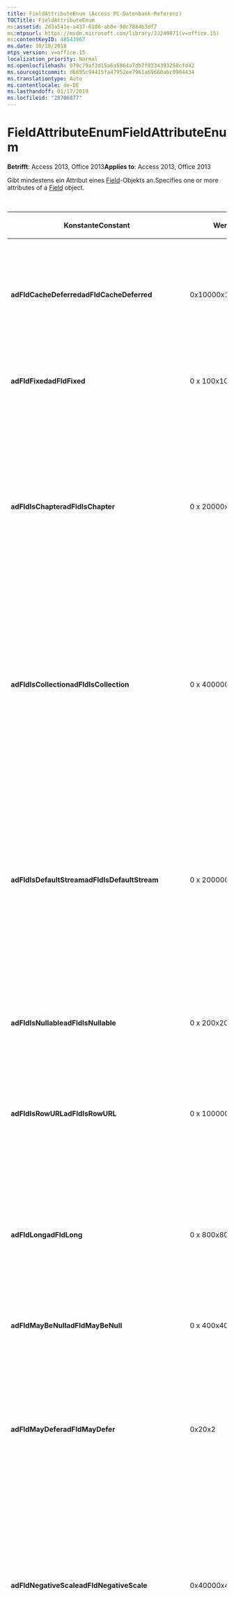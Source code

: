 ```yaml
---
title: FieldAttributeEnum (Access PC-Datenbank-Referenz)
TOCTitle: FieldAttributeEnum
ms:assetid: 2d3a541e-a437-6108-ab0e-90c7884b3df7
ms:mtpsurl: https://msdn.microsoft.com/library/JJ249071(v=office.15)
ms:contentKeyID: 48543967
ms.date: 10/18/2018
mtps_version: v=office.15
localization_priority: Normal
ms.openlocfilehash: 079c79af3d15a6a5864a7db7f8334393258cfd42
ms.sourcegitcommit: d6695c94415fa47952ee7961a69660abc0904434
ms.translationtype: Auto
ms.contentlocale: de-DE
ms.lasthandoff: 01/17/2019
ms.locfileid: "28706877"
---
```

# <a name="fieldattributeenum"></a><span data-ttu-id="76806-102">FieldAttributeEnum</span><span class="sxs-lookup"><span data-stu-id="76806-102">FieldAttributeEnum</span></span>

<span data-ttu-id="76806-103">**Betrifft**: Access 2013, Office 2013</span><span class="sxs-lookup"><span data-stu-id="76806-103">**Applies to**: Access 2013, Office 2013</span></span>

<span data-ttu-id="76806-104">Gibt mindestens ein Attribut eines [Field](field-object-ado.md)-Objekts an.</span><span class="sxs-lookup"><span data-stu-id="76806-104">Specifies one or more attributes of a [Field](field-object-ado.md) object.</span></span>

<br/>

<table>
<colgroup>
<col style="width: 33%" />
<col style="width: 33%" />
<col style="width: 33%" />
</colgroup>
<thead>
<tr class="header">
<th><p><span data-ttu-id="76806-105">Konstante</span><span class="sxs-lookup"><span data-stu-id="76806-105">Constant</span></span></p></th>
<th><p><span data-ttu-id="76806-106">Wert</span><span class="sxs-lookup"><span data-stu-id="76806-106">Value</span></span></p></th>
<th><p><span data-ttu-id="76806-107">Beschreibung</span><span class="sxs-lookup"><span data-stu-id="76806-107">Description</span></span></p></th>
</tr>
</thead>
<tbody>
<tr class="odd">
<td><p><span data-ttu-id="76806-108"><strong>adFldCacheDeferred</strong></span><span class="sxs-lookup"><span data-stu-id="76806-108"><strong>adFldCacheDeferred</strong></span></span></p></td>
<td><p><span data-ttu-id="76806-109">0x1000</span><span class="sxs-lookup"><span data-stu-id="76806-109">0x1000</span></span></p></td>
<td><p><span data-ttu-id="76806-110">Gibt an, dass der Anbieter Feldwerte zwischenspeichert und dass nachfolgende Lesevorgänge aus dem Cache durchgeführt werden.</span><span class="sxs-lookup"><span data-stu-id="76806-110">Indicates that the provider caches field values and that subsequent reads are done from the cache.</span></span></p></td>
</tr>
<tr class="even">
<td><p><span data-ttu-id="76806-111"><strong>adFldFixed</strong></span><span class="sxs-lookup"><span data-stu-id="76806-111"><strong>adFldFixed</strong></span></span></p></td>
<td><p><span data-ttu-id="76806-112">0 x 10</span><span class="sxs-lookup"><span data-stu-id="76806-112">0x10</span></span></p></td>
<td><p><span data-ttu-id="76806-113">Gibt an, dass das Feld Daten fester Länge enthält.</span><span class="sxs-lookup"><span data-stu-id="76806-113">Indicates that the field contains fixed-length data.</span></span></p></td>
</tr>
<tr class="odd">
<td><p><span data-ttu-id="76806-114"><strong>adFldIsChapter</strong></span><span class="sxs-lookup"><span data-stu-id="76806-114"><strong>adFldIsChapter</strong></span></span></p></td>
<td><p><span data-ttu-id="76806-115">0 x 2000</span><span class="sxs-lookup"><span data-stu-id="76806-115">0x2000</span></span></p></td>
<td><p><span data-ttu-id="76806-p101">Gibt an, dass das Feld einen Kapitelwert enthält, der ein bestimmtes untergeordnetes Recordset angibt, das sich auf dieses übergeordnete Feld bezieht. Kapitelfelder werden normalerweise zur Datenstrukturierung oder für Filter verwendet.</span><span class="sxs-lookup"><span data-stu-id="76806-p101">Indicates that the field contains a chapter value, which specifies a specific child recordset related to this parent field. Typically chapter fields are used with data shaping or filters.</span></span></p></td>
</tr>
<tr class="even">
<td><p><span data-ttu-id="76806-118"><strong>adFldIsCollection</strong></span><span class="sxs-lookup"><span data-stu-id="76806-118"><strong>adFldIsCollection</strong></span></span></p></td>
<td><p><span data-ttu-id="76806-119">0 x 40000</span><span class="sxs-lookup"><span data-stu-id="76806-119">0x40000</span></span></p></td>
<td><p><span data-ttu-id="76806-120">Gibt an, dass das Feld angibt, dass die Ressource, die vom Datensatz dargestellt wird, eine Auflistung anderer Ressourcen ist, wie z. B. ein Ordner, statt eine einfache Ressource, wie z. B. eine Textdatei.</span><span class="sxs-lookup"><span data-stu-id="76806-120">Indicates that the field specifies that the resource represented by the record is a collection of other resources, such as a folder, rather than a simple resource, such as a text file.</span></span></p></td>
</tr>
<tr class="odd">
<td><p><span data-ttu-id="76806-121"><strong>adFldIsDefaultStream</strong></span><span class="sxs-lookup"><span data-stu-id="76806-121"><strong>adFldIsDefaultStream</strong></span></span></p></td>
<td><p><span data-ttu-id="76806-122">0 x 20000</span><span class="sxs-lookup"><span data-stu-id="76806-122">0x20000</span></span></p></td>
<td><p><span data-ttu-id="76806-123">Gibt an, dass das Feld den Standarddatenstrom für die vom Record dargestellte Ressource enthält.</span><span class="sxs-lookup"><span data-stu-id="76806-123">Indicates that the field contains the default stream for the resource represented by the record.</span></span> <span data-ttu-id="76806-124">Der Standarddatenstrom kann beispielsweise der HTML-Inhalt eines Stammordners auf einer Website sein, die automatisch bereitgestellt wird, wenn die Stamm-URL angegeben ist.</span><span class="sxs-lookup"><span data-stu-id="76806-124">For example, the default stream can be the HTML content of a root folder on a website, which is automatically served when the root URL is specified.</span></span></p></td>
</tr>
<tr class="even">
<td><p><span data-ttu-id="76806-125"><strong>adFldIsNullable</strong></span><span class="sxs-lookup"><span data-stu-id="76806-125"><strong>adFldIsNullable</strong></span></span></p></td>
<td><p><span data-ttu-id="76806-126">0 x 20</span><span class="sxs-lookup"><span data-stu-id="76806-126">0x20</span></span></p></td>
<td><p><span data-ttu-id="76806-127">Gibt an, dass das Feld Nullwerte annimmt.</span><span class="sxs-lookup"><span data-stu-id="76806-127">Indicates that the field accepts null values.</span></span></p></td>
</tr>
<tr class="odd">
<td><p><span data-ttu-id="76806-128"><strong>adFldIsRowURL</strong></span><span class="sxs-lookup"><span data-stu-id="76806-128"><strong>adFldIsRowURL</strong></span></span></p></td>
<td><p><span data-ttu-id="76806-129">0 x 10000</span><span class="sxs-lookup"><span data-stu-id="76806-129">0x10000</span></span></p></td>
<td><p><span data-ttu-id="76806-130">Gibt an, dass das Feld die URL enthält, die die Ressource aus dem Datenspeicher bezeichnet, der vom Datensatz dargestellt wird.</span><span class="sxs-lookup"><span data-stu-id="76806-130">Indicates that the field contains the URL that names the resource from the data store represented by the record.</span></span></p></td>
</tr>
<tr class="even">
<td><p><span data-ttu-id="76806-131"><strong>adFldLong</strong></span><span class="sxs-lookup"><span data-stu-id="76806-131"><strong>adFldLong</strong></span></span></p></td>
<td><p><span data-ttu-id="76806-132">0 x 80</span><span class="sxs-lookup"><span data-stu-id="76806-132">0x80</span></span></p></td>
<td><p><span data-ttu-id="76806-p103">Gibt an, dass es sich bei dem Feld um ein langes binäres Feld handelt. Gibt außerdem an, dass Sie die Methoden <a href="appendchunk-method-ado.md">AppendChunk</a> und <a href="getchunk-method-ado.md">GetChunk</a> verwenden können.</span><span class="sxs-lookup"><span data-stu-id="76806-p103">Indicates that the field is a long binary field. Also indicates that you can use the <a href="appendchunk-method-ado.md">AppendChunk</a> and <a href="getchunk-method-ado.md">GetChunk</a> methods.</span></span></p></td>
</tr>
<tr class="odd">
<td><p><span data-ttu-id="76806-135"><strong>adFldMayBeNull</strong></span><span class="sxs-lookup"><span data-stu-id="76806-135"><strong>adFldMayBeNull</strong></span></span></p></td>
<td><p><span data-ttu-id="76806-136">0 x 40</span><span class="sxs-lookup"><span data-stu-id="76806-136">0x40</span></span></p></td>
<td><p><span data-ttu-id="76806-137">Gibt an, dass Sie Nullwerte aus dem Feld lesen können.</span><span class="sxs-lookup"><span data-stu-id="76806-137">Indicates that you can read null values from the field.</span></span></p></td>
</tr>
<tr class="even">
<td><p><span data-ttu-id="76806-138"><strong>adFldMayDefer</strong></span><span class="sxs-lookup"><span data-stu-id="76806-138"><strong>adFldMayDefer</strong></span></span></p></td>
<td><p><span data-ttu-id="76806-139">0x2</span><span class="sxs-lookup"><span data-stu-id="76806-139">0x2</span></span></p></td>
<td><p><span data-ttu-id="76806-140">Gibt an, dass das Feld verzögert ist – das heißt, die Feldwerte werden von der Datenquelle nicht mit dem gesamten Datensatz abgerufen, sondern nur, wenn Sie ausdrücklich darauf zugreifen.</span><span class="sxs-lookup"><span data-stu-id="76806-140">Indicates that the field is deferred — that is, the field values are not retrieved from the data source with the whole record, but only when you explicitly access them.</span></span></p></td>
</tr>
<tr class="odd">
<td><p><span data-ttu-id="76806-141"><strong>adFldNegativeScale</strong></span><span class="sxs-lookup"><span data-stu-id="76806-141"><strong>adFldNegativeScale</strong></span></span></p></td>
<td><p><span data-ttu-id="76806-142">0x4000</span><span class="sxs-lookup"><span data-stu-id="76806-142">0x4000</span></span></p></td>
<td><p><span data-ttu-id="76806-p104">Gibt an, dass das Feld einen numerischen Wert aus einer Spalte darstellt, die negative Skalierungswerte unterstützt. Der Maßstab wird durch die <a href="numericscale-property-ado.md">NumericScale</a>-Eigenschaft angegeben.</span><span class="sxs-lookup"><span data-stu-id="76806-p104">Indicates that the field represents a numeric value from a column that supports negative scale values. The scale is specified by the <a href="numericscale-property-ado.md">NumericScale</a> property.</span></span></p></td>
</tr>
<tr class="even">
<td><p><span data-ttu-id="76806-145"><strong>adFldRowID</strong></span><span class="sxs-lookup"><span data-stu-id="76806-145"><strong>adFldRowID</strong></span></span></p></td>
<td><p><span data-ttu-id="76806-146">0 x 100</span><span class="sxs-lookup"><span data-stu-id="76806-146">0x100</span></span></p></td>
<td><p><span data-ttu-id="76806-147">Gibt an, dass das Feld einen permanenten Zeilenbezeichner enthält, in den nicht geschrieben werden kann und der keinen Zweck hat, außer die Zeile zu identifizieren (wie Datensatznummer, eindeutiger Bezeichner usw.).</span><span class="sxs-lookup"><span data-stu-id="76806-147">Indicates that the field contains a persistent row identifier that cannot be written to and has no meaningful value except to identify the row (such as a record number, unique identifier, and so forth).</span></span></p></td>
</tr>
<tr class="odd">
<td><p><span data-ttu-id="76806-148"><strong>adFldRowVersion</strong></span><span class="sxs-lookup"><span data-stu-id="76806-148"><strong>adFldRowVersion</strong></span></span></p></td>
<td><p><span data-ttu-id="76806-149">0 x 200</span><span class="sxs-lookup"><span data-stu-id="76806-149">0x200</span></span></p></td>
<td><p><span data-ttu-id="76806-150">Gibt an, dass das Feld einen Zeit- und Datumstempel zum Verfolgen von Aktualisierungen enthält.</span><span class="sxs-lookup"><span data-stu-id="76806-150">Indicates that the field contains some kind of time or date stamp used to track updates.</span></span></p></td>
</tr>
<tr class="even">
<td><p><span data-ttu-id="76806-151"><strong>adFldUnknownUpdatable</strong></span><span class="sxs-lookup"><span data-stu-id="76806-151"><strong>adFldUnknownUpdatable</strong></span></span></p></td>
<td><p><span data-ttu-id="76806-152">0 x 8</span><span class="sxs-lookup"><span data-stu-id="76806-152">0x8</span></span></p></td>
<td><p><span data-ttu-id="76806-153">Gibt an, dass der Anbieter nicht ermitteln kann, ob Sie in das Feld schreiben können.</span><span class="sxs-lookup"><span data-stu-id="76806-153">Indicates that the provider cannot determine if you can write to the field.</span></span></p></td>
</tr>
<tr class="odd">
<td><p><span data-ttu-id="76806-154"><strong>adFldUnspecified</strong></span><span class="sxs-lookup"><span data-stu-id="76806-154"><strong>adFldUnspecified</strong></span></span></p></td>
<td><p><span data-ttu-id="76806-155">-1</span><span class="sxs-lookup"><span data-stu-id="76806-155">-1</span></span><br />
<span data-ttu-id="76806-156">0xFFFFFFFF</span><span class="sxs-lookup"><span data-stu-id="76806-156">0xFFFFFFFF</span></span></p></td>
<td><p><span data-ttu-id="76806-157">Gibt an, dass der Anbieter die Feldattribute nicht angibt.</span><span class="sxs-lookup"><span data-stu-id="76806-157">Indicates that the provider does not specify the field attributes.</span></span></p></td>
</tr>
<tr class="even">
<td><p><span data-ttu-id="76806-158"><strong>adFldUpdatable</strong></span><span class="sxs-lookup"><span data-stu-id="76806-158"><strong>adFldUpdatable</strong></span></span></p></td>
<td><p><span data-ttu-id="76806-159">0 x 4</span><span class="sxs-lookup"><span data-stu-id="76806-159">0x4</span></span></p></td>
<td><p><span data-ttu-id="76806-160">Gibt an, dass Sie in das Feld schreiben können.</span><span class="sxs-lookup"><span data-stu-id="76806-160">Indicates that you can write to the field.</span></span></p></td>
</tr>
</tbody>
</table>


### <a name="adowfc-equivalent"></a><span data-ttu-id="76806-161">ADO/WFC-Entsprechung</span><span class="sxs-lookup"><span data-stu-id="76806-161">ADO/WFC equivalent</span></span>

<span data-ttu-id="76806-162">Paket: **com.ms.wfc.data**</span><span class="sxs-lookup"><span data-stu-id="76806-162">Package: **com.ms.wfc.data**</span></span>

<table>
<colgroup>
<col style="width: 100%" />
</colgroup>
<thead>
<tr class="header">
<th><p><span data-ttu-id="76806-163">Konstante</span><span class="sxs-lookup"><span data-stu-id="76806-163">Constant</span></span></p></th>
</tr>
</thead>
<tbody>
<tr class="odd">
<td><p><span data-ttu-id="76806-164">AdoEnums.FieldAttribute.CACHEDEFERRED</span><span class="sxs-lookup"><span data-stu-id="76806-164">AdoEnums.FieldAttribute.CACHEDEFERRED</span></span></p></td>
</tr>
<tr class="even">
<td><p><span data-ttu-id="76806-165">AdoEnums.FieldAttribute.FIXED</span><span class="sxs-lookup"><span data-stu-id="76806-165">AdoEnums.FieldAttribute.FIXED</span></span></p></td>
</tr>
<tr class="odd">
<td><p><span data-ttu-id="76806-166">AdoEnums.FieldAttribute.ISNULLABLE</span><span class="sxs-lookup"><span data-stu-id="76806-166">AdoEnums.FieldAttribute.ISNULLABLE</span></span></p></td>
</tr>
<tr class="even">
<td><p><span data-ttu-id="76806-167">AdoEnums.FieldAttribute.LONG</span><span class="sxs-lookup"><span data-stu-id="76806-167">AdoEnums.FieldAttribute.LONG</span></span></p></td>
</tr>
<tr class="odd">
<td><p><span data-ttu-id="76806-168">AdoEnums.FieldAttribute.MAYBENULL</span><span class="sxs-lookup"><span data-stu-id="76806-168">AdoEnums.FieldAttribute.MAYBENULL</span></span></p></td>
</tr>
<tr class="even">
<td><p><span data-ttu-id="76806-169">AdoEnums.FieldAttribute.MAYDEFER</span><span class="sxs-lookup"><span data-stu-id="76806-169">AdoEnums.FieldAttribute.MAYDEFER</span></span></p></td>
</tr>
<tr class="odd">
<td><p><span data-ttu-id="76806-170">AdoEnums.FieldAttribute.NEGATIVESCALE</span><span class="sxs-lookup"><span data-stu-id="76806-170">AdoEnums.FieldAttribute.NEGATIVESCALE</span></span></p></td>
</tr>
<tr class="even">
<td><p><span data-ttu-id="76806-171">AdoEnums.FieldAttribute.ROWID</span><span class="sxs-lookup"><span data-stu-id="76806-171">AdoEnums.FieldAttribute.ROWID</span></span></p></td>
</tr>
<tr class="odd">
<td><p><span data-ttu-id="76806-172">AdoEnums.FieldAttribute.ROWVERSION</span><span class="sxs-lookup"><span data-stu-id="76806-172">AdoEnums.FieldAttribute.ROWVERSION</span></span></p></td>
</tr>
<tr class="even">
<td><p><span data-ttu-id="76806-173">AdoEnums.FieldAttribute.UNKNOWNUPDATABLE</span><span class="sxs-lookup"><span data-stu-id="76806-173">AdoEnums.FieldAttribute.UNKNOWNUPDATABLE</span></span></p></td>
</tr>
<tr class="odd">
<td><p><span data-ttu-id="76806-174">AdoEnums.FieldAttribute.UNSPECIFIED</span><span class="sxs-lookup"><span data-stu-id="76806-174">AdoEnums.FieldAttribute.UNSPECIFIED</span></span></p></td>
</tr>
<tr class="even">
<td><p><span data-ttu-id="76806-175">AdoEnums.FieldAttribute.UPDATABLE</span><span class="sxs-lookup"><span data-stu-id="76806-175">AdoEnums.FieldAttribute.UPDATABLE</span></span></p></td>
</tr>
</tbody>
</table>

